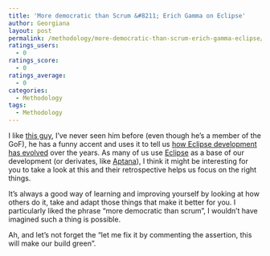 ```yaml
---
title: 'More democratic than Scrum &#8211; Erich Gamma on Eclipse'
author: Georgiana
layout: post
permalink: /methodology/more-democratic-than-scrum-erich-gamma-eclipse/
ratings_users:
  - 0
ratings_score:
  - 0
ratings_average:
  - 0
categories:
  - Methodology
tags:
  - Methodology
---
```

I like [this guy][1], I&#8217;ve never seen him before (even though he&#8217;s a member of the GoF), he has a funny accent and uses it to tell us [how Eclipse development has evolved][2] over the years. As many of us use [Eclipse][3] as a base of our development (or derivates, like [Aptana][4]), I think it might be interesting for you to take a look at this and their retrospective helps us focus on the right things.

It&#8217;s always a good way of learning and improving yourself by looking at how others do it, take and adapt those things that make it better for you. I particularly liked the phrase &#8220;more democratic than scrum&#8221;, I wouldn&#8217;t have imagined such a thing is possible.

Ah, and let&#8217;s not forget the &#8220;let me fix it by commenting the assertion, this will make our build green&#8221;.

 [1]: http://en.wikipedia.org/wiki/Erich_Gamma "Wikipedia: Erich Gamma"
 [2]: http://www.infoq.com/presentations/Eclipse-Lessons-Erich-Gamma
 [3]: http://www.eclipse.org/ "The home of the Eclipse project"
 [4]: http://aptana.com/ "Aptana, the IDE for today's web"
